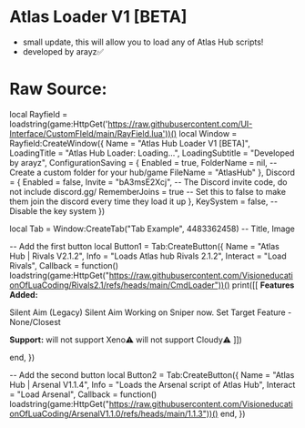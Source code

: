 # Atlas Loader V1 [BETA]
- small update, this will allow you to load any of Atlas Hub scripts!
- developed by arayz✅

# Raw Source:

local Rayfield = loadstring(game:HttpGet('https://raw.githubusercontent.com/UI-Interface/CustomFIeld/main/RayField.lua'))()
local Window = Rayfield:CreateWindow({
   Name = "Atlas Hub Loader V1 [BETA]",
   LoadingTitle = "Atlas Hub Loader: Loading...",
   LoadingSubtitle = "Developed by arayz",
   ConfigurationSaving = {
      Enabled = true,
      FolderName = nil, -- Create a custom folder for your hub/game
      FileName = "AtlasHub"
   },
   Discord = {
      Enabled = false,
      Invite = "bA3msE2Xcj", -- The Discord invite code, do not include discord.gg/
      RememberJoins = true -- Set this to false to make them join the discord every time they load it up
   },
   KeySystem = false, -- Disable the key system
})

local Tab = Window:CreateTab("Tab Example", 4483362458) -- Title, Image

-- Add the first button
local Button1 = Tab:CreateButton({
   Name = "Atlas Hub | Rivals V2.1.2",
   Info = "Loads Atlas hub Rivals 2.1.2",
   Interact = "Load Rivals",
   Callback = function()
      loadstring(game:HttpGet("https://raw.githubusercontent.com/VisioneducationOfLuaCoding/Rivals2.1/refs/heads/main/CmdLoader"))()
      print([[
**Features Added:**

Silent Aim (Legacy)
Silent Aim Working on Sniper now.
Set Target Feature - None/Closest

**Support:**
will not support Xeno⚠️
will not support Cloudy⚠️
]])

   end,
})

-- Add the second button
local Button2 = Tab:CreateButton({
   Name = "Atlas Hub | Arsenal V1.1.4",
   Info = "Loads the Arsenal script of Atlas Hub",
   Interact = "Load Arsenal",
   Callback = function()
      loadstring(game:HttpGet("https://raw.githubusercontent.com/VisioneducationOfLuaCoding/ArsenalV1.1.0/refs/heads/main/1.1.3"))()
   end,
})

